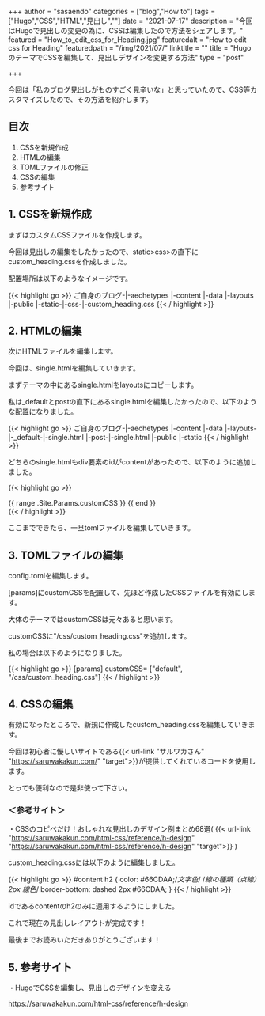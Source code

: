 +++
author = "sasaendo"
categories = ["blog","How to"]
tags = ["Hugo","CSS","HTML","見出し",""]
date = "2021-07-17"
description = "今回はHugoで見出しの変更の為に、CSSは編集したので方法をシェアします。"
featured = "How_to_edit_css_for_Heading.jpg"
featuredalt = "How to edit css for Heading"
featuredpath = "/img/2021/07/"
linktitle = ""
title = "HugoのテーマでCSSを編集して、見出しデザインを変更する方法"
type = "post"

+++

今回は「私のブログ見出しがものすごく見辛いな」と思っていたので、CSS等カスタマイズしたので、その方法を紹介します。

## 目次
1. CSSを新規作成
2. HTMLの編集
3. TOMLファイルの修正
4. CSSの編集
5. 参考サイト

## 1. CSSを新規作成

まずはカスタムCSSファイルを作成します。

今回は見出しの編集をしたかったので、static>css>の直下にcustom_heading.cssを作成しました。

配置場所は以下のようなイメージです。

{{< highlight go >}}
ご自身のブログ-|-aechetypes
             |-content
             |-data
             |-layouts
             |-public
             |-static-|-css-|-custom_heading.css
{{< / highlight >}}

## 2. HTMLの編集

次にHTMLファイルを編集します。

今回は、single.htmlを編集していきます。

まずテーマの中にあるsingle.htmlをlayoutsにコピーします。

私は_defaultとpostの直下にあるsingle.htmlを編集したかったので、以下のような配置になりました。

{{< highlight go >}}
ご自身のブログ-|-aechetypes
             |-content
             |-data
             |-layouts-|-_default-|-single.html
		                   |-post-|-single.html
             |-public
             |-static
{{< / highlight >}}

どちらのsingle.htmlもdiv要素のidがcontentがあったので、以下のように追加しました。

{{< highlight go >}}
<div id="content">
  {{ range .Site.Params.customCSS }}
    <link rel="stylesheet" href="{{ . | absURL}}">
  {{ end }}
</div>
{{< / highlight >}}

ここまでできたら、一旦tomlファイルを編集していきます。

## 3. TOMLファイルの編集

config.tomlを編集します。

[params]にcustomCSSを配置して、先ほど作成したCSSファイルを有効にします。

大体のテーマではcustomCSSは元々あると思います。

customCSSに"/css/custom_heading.css"を追加します。

私の場合は以下のようになりました。

{{< highlight go >}}
[params]
customCSS= ["default", "/css/custom_heading.css"]
{{< / highlight >}}

## 4. CSSの編集

有効になったところで、新規に作成したcustom_heading.cssを編集していきます。

今回は初心者に優しいサイトである{{< url-link "サルワカさん" "https://saruwakakun.com/" "target">}}が提供してくれているコードを使用します。

とっても便利なので是非使って下さい。

### ＜参考サイト＞

・CSSのコピペだけ！おしゃれな見出しのデザイン例まとめ68選( {{< url-link "https://saruwakakun.com/html-css/reference/h-design" "https://saruwakakun.com/html-css/reference/h-design" "target">}} )


custom_heading.cssには以下のように編集しました。

{{< highlight go >}}
#content h2 {
    color: #66CDAA;/*文字色*/
    /*線の種類（点線）2px 線色*/
    border-bottom: dashed 2px #66CDAA;
  }
{{< / highlight >}}

idであるcontentのh2のみに適用するようにしました。

これで現在の見出しレイアウトが完成です！

最後までお読みいただきありがとうございます！

## 5. 参考サイト

・HugoでCSSを編集し、見出しのデザインを変える

  https://saruwakakun.com/html-css/reference/h-design

